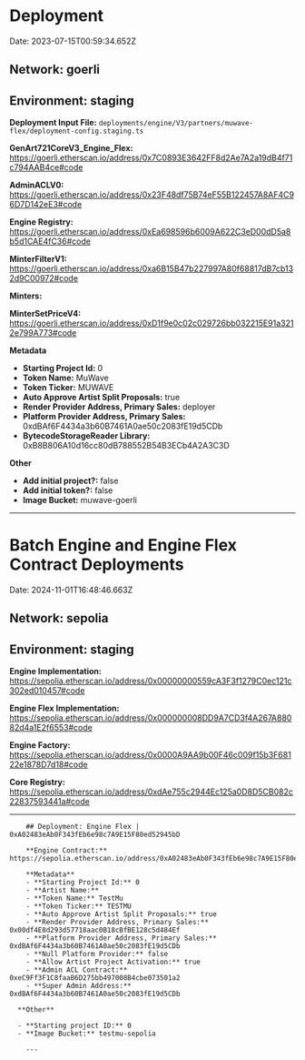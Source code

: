 
# Deployment

Date: 2023-07-15T00:59:34.652Z

## **Network:** goerli

## **Environment:** staging

**Deployment Input File:** `deployments/engine/V3/partners/muwave-flex/deployment-config.staging.ts`

**GenArt721CoreV3_Engine_Flex:** https://goerli.etherscan.io/address/0x7C0893E3642FF8d2Ae7A2a19dB4f71c794AAB4ce#code

**AdminACLV0:** https://goerli.etherscan.io/address/0x23F48df75B74eF55B122457A8AF4C96D7D142eE3#code

**Engine Registry:** https://goerli.etherscan.io/address/0xEa698596b6009A622C3eD00dD5a8b5d1CAE4fC36#code

**MinterFilterV1:** https://goerli.etherscan.io/address/0xa6B15B47b227997A80f68817dB7cb132d9C00972#code

**Minters:**

**MinterSetPriceV4:** https://goerli.etherscan.io/address/0xD1f9e0c02c029726bb032215E91a3212e799A773#code



**Metadata**

- **Starting Project Id:** 0
- **Token Name:** MuWave
- **Token Ticker:** MUWAVE
- **Auto Approve Artist Split Proposals:** true
- **Render Provider Address, Primary Sales:** deployer
- **Platform Provider Address, Primary Sales:** 0xdBAf6F4434a3b60B7461A0ae50c2083fE19d5CDb
- **BytecodeStorageReader Library:** 0xB8B806A10d16cc80dB788552B54B3ECb4A2A3C3D

**Other**

- **Add initial project?:** false
- **Add initial token?:** false
- **Image Bucket:** muwave-goerli

---


  # Batch Engine and Engine Flex Contract Deployments
  
  Date: 2024-11-01T16:48:46.663Z
  
  ## **Network:** sepolia
  
  ## **Environment:** staging
  
  **Engine Implementation:** https://sepolia.etherscan.io/address/0x00000000559cA3F3f1279C0ec121c302ed010457#code
  
  **Engine Flex Implementation:** https://sepolia.etherscan.io/address/0x000000008DD9A7CD3f4A267A88082d4a1E2f6553#code
  
  **Engine Factory:** https://sepolia.etherscan.io/address/0x0000A9AA9b00F46c009f15b3F68122e1878D7d18#code
  
  **Core Registry:** https://sepolia.etherscan.io/address/0xdAe755c2944Ec125a0D8D5CB082c22837593441a#code
  
  ---

  
        ## Deployment: Engine Flex | 0xA02483eAb0F343fEb6e98c7A9E15F80ed52945bD
  
        **Engine Contract:** https://sepolia.etherscan.io/address/0xA02483eAb0F343fEb6e98c7A9E15F80ed52945bD#code
        
        **Metadata**
        - **Starting Project Id:** 0
        - **Artist Name:** 
        - **Token Name:** TestMu
        - **Token Ticker:** TESTMU
        - **Auto Approve Artist Split Proposals:** true
        - **Render Provider Address, Primary Sales:** 0x00df4E8d293d57718aac0B18cBfBE128c5d484Ef
        - **Platform Provider Address, Primary Sales:** 0xdBAf6F4434a3b60B7461A0ae50c2083fE19d5CDb
        - **Null Platform Provider:** false
        - **Allow Artist Project Activation:** true
        - **Admin ACL Contract:** 0xeC9Ff3F1C8faaB6D275bb497008B4cbe073501a2
        - **Super Admin Address:** 0xdBAf6F4434a3b60B7461A0ae50c2083fE19d5CDb        

      **Other**

      - **Starting project ID:** 0
      - **Image Bucket:** testmu-sepolia
        
        ---
      
        